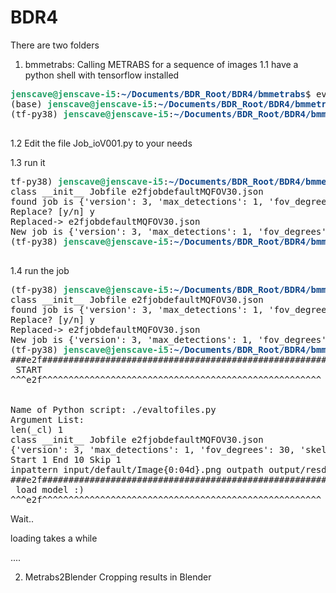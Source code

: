 # BDR4
There are two folders

1. bmmetrabs: Calling METRABS for a sequence of images
1.1 have a python shell with tensorflow installed
<pre><font color="#26A269"><b>jenscave@jenscave-i5</b></font>:<font color="#12488B"><b>~/Documents/BDR_Root/BDR4/bmmetrabs</b></font>$ eval &quot;$(&quot;$HOME/miniconda3/bin/conda&quot; shell.bash hook)&quot; 
(base) <font color="#26A269"><b>jenscave@jenscave-i5</b></font>:<font color="#12488B"><b>~/Documents/BDR_Root/BDR4/bmmetrabs</b></font>$ conda activate tf-py38
(tf-py38) <font color="#26A269"><b>jenscave@jenscave-i5</b></font>:<font color="#12488B"><b>~/Documents/BDR_Root/BDR4/bmmetrabs</b></font>$ 

</pre>
1.2 Edit the file Job_ioV001.py to your needs

1.3 run it

<pre>tf-py38) <font color="#26A269"><b>jenscave@jenscave-i5</b></font>:<font color="#12488B"><b>~/Documents/BDR_Root/BDR4/bmmetrabs</b></font>$ ./Job_ioV001.py 
class __init__ Jobfile e2fjobdefaultMQFOV30.json
found job is {&apos;version&apos;: 3, &apos;max_detections&apos;: 1, &apos;fov_degrees&apos;: 30, &apos;skeleton&apos;: &apos;&apos;, &apos;start&apos;: 1, &apos;end&apos;: 10, &apos;skip&apos;: 1, &apos;viz&apos;: 1, &apos;qual&apos;: 10, &apos;cpu_count&apos;: 3, &apos;create_json&apos;: 1, &apos;inpattern&apos;: &apos;input/default/Image{0:04d}.png&apos;, &apos;outpath&apos;: &apos;output/resdefaultMQFOV30&apos;, &apos;outputpatternjson&apos;: &apos;/Posedata{0:04d}.json&apos;, &apos;outputpatternviz&apos;: &apos;/viz/Image{0:04d}.png&apos;, &apos;outputpatternviz1&apos;: &apos;/viz1/Image{0:04d}.png&apos;, &apos;outputpatternviz2&apos;: &apos;/viz2/Image{0:04d}.png&apos;}
Replace? [y/n] y
Replaced-&gt; e2fjobdefaultMQFOV30.json
New job is {&apos;version&apos;: 3, &apos;max_detections&apos;: 1, &apos;fov_degrees&apos;: 30, &apos;skeleton&apos;: &apos;&apos;, &apos;start&apos;: 1, &apos;end&apos;: 10, &apos;skip&apos;: 1, &apos;viz&apos;: 1, &apos;qual&apos;: 10, &apos;cpu_count&apos;: 3, &apos;create_json&apos;: 1, &apos;inpattern&apos;: &apos;input/default/Image{0:04d}.png&apos;, &apos;outpath&apos;: &apos;output/resdefaultMQFOV30&apos;, &apos;outputpatternjson&apos;: &apos;/Posedata{0:04d}.json&apos;, &apos;outputpatternviz&apos;: &apos;/viz/Image{0:04d}.png&apos;, &apos;outputpatternviz1&apos;: &apos;/viz1/Image{0:04d}.png&apos;, &apos;outputpatternviz2&apos;: &apos;/viz2/Image{0:04d}.png&apos;}
(tf-py38) <font color="#26A269"><b>jenscave@jenscave-i5</b></font>:<font color="#12488B"><b>~/Documents/BDR_Root/BDR4/bmmetrabs</b></font>$ 

</pre>

1.4 run the job
<pre>(tf-py38) <font color="#26A269"><b>jenscave@jenscave-i5</b></font>:<font color="#12488B"><b>~/Documents/BDR_Root/BDR4/bmmetrabs</b></font>$ ./Job_ioV001.py 
class __init__ Jobfile e2fjobdefaultMQFOV30.json
found job is {&apos;version&apos;: 3, &apos;max_detections&apos;: 1, &apos;fov_degrees&apos;: 30, &apos;skeleton&apos;: &apos;&apos;, &apos;start&apos;: 1, &apos;end&apos;: 10, &apos;skip&apos;: 1, &apos;viz&apos;: 1, &apos;qual&apos;: 10, &apos;cpu_count&apos;: 3, &apos;create_json&apos;: 1, &apos;inpattern&apos;: &apos;input/default/Image{0:04d}.png&apos;, &apos;outpath&apos;: &apos;output/resdefaultMQFOV30&apos;, &apos;outputpatternjson&apos;: &apos;/Posedata{0:04d}.json&apos;, &apos;outputpatternviz&apos;: &apos;/viz/Image{0:04d}.png&apos;, &apos;outputpatternviz1&apos;: &apos;/viz1/Image{0:04d}.png&apos;, &apos;outputpatternviz2&apos;: &apos;/viz2/Image{0:04d}.png&apos;}
Replace? [y/n] y
Replaced-&gt; e2fjobdefaultMQFOV30.json
New job is {&apos;version&apos;: 3, &apos;max_detections&apos;: 1, &apos;fov_degrees&apos;: 30, &apos;skeleton&apos;: &apos;&apos;, &apos;start&apos;: 1, &apos;end&apos;: 10, &apos;skip&apos;: 1, &apos;viz&apos;: 1, &apos;qual&apos;: 10, &apos;cpu_count&apos;: 3, &apos;create_json&apos;: 1, &apos;inpattern&apos;: &apos;input/default/Image{0:04d}.png&apos;, &apos;outpath&apos;: &apos;output/resdefaultMQFOV30&apos;, &apos;outputpatternjson&apos;: &apos;/Posedata{0:04d}.json&apos;, &apos;outputpatternviz&apos;: &apos;/viz/Image{0:04d}.png&apos;, &apos;outputpatternviz1&apos;: &apos;/viz1/Image{0:04d}.png&apos;, &apos;outputpatternviz2&apos;: &apos;/viz2/Image{0:04d}.png&apos;}
(tf-py38) <font color="#26A269"><b>jenscave@jenscave-i5</b></font>:<font color="#12488B"><b>~/Documents/BDR_Root/BDR4/bmmetrabs</b></font>$ ./evaltofiles.py 
###e2f#######################################################
 START 
^^^e2f^^^^^^^^^^^^^^^^^^^^^^^^^^^^^^^^^^^^^^^^^^^^^^^^^^^^^


Name of Python script: ./evaltofiles.py
Argument List:
len(_cl) 1
class __init__ Jobfile e2fjobdefaultMQFOV30.json
{&apos;version&apos;: 3, &apos;max_detections&apos;: 1, &apos;fov_degrees&apos;: 30, &apos;skeleton&apos;: &apos;&apos;, &apos;start&apos;: 1, &apos;end&apos;: 10, &apos;skip&apos;: 1, &apos;viz&apos;: 1, &apos;qual&apos;: 10, &apos;cpu_count&apos;: 3, &apos;create_json&apos;: 1, &apos;inpattern&apos;: &apos;input/default/Image{0:04d}.png&apos;, &apos;outpath&apos;: &apos;output/resdefaultMQFOV30&apos;, &apos;outputpatternjson&apos;: &apos;/Posedata{0:04d}.json&apos;, &apos;outputpatternviz&apos;: &apos;/viz/Image{0:04d}.png&apos;, &apos;outputpatternviz1&apos;: &apos;/viz1/Image{0:04d}.png&apos;, &apos;outputpatternviz2&apos;: &apos;/viz2/Image{0:04d}.png&apos;}
Start 1 End 10 Skip 1
inpattern input/default/Image{0:04d}.png outpath output/resdefaultMQFOV30 json output/resdefaultMQFOV30/Posedata{0:04d}.json viz output/resdefaultMQFOV30/viz/Image{0:04d}.png
###e2f#######################################################
 load model :) 
^^^e2f^^^^^^^^^^^^^^^^^^^^^^^^^^^^^^^^^^^^^^^^^^^^^^^^^^^^^
</pre>

Wait.. 

loading takes a while

....







2. Metrabs2Blender Cropping results in Blender
